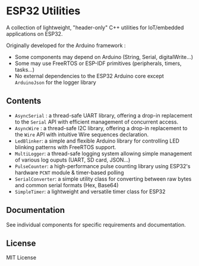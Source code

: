 # ESP32 Utilities

A collection of lightweight, "header-only" C++ utilities for IoT/embedded applications on ESP32.

Originally developed for the Arduino framework :
- Some components may depend on Arduino (String, Serial, digitalWrite...)
- Some may use FreeRTOS or ESP-IDF primitives (peripherals, timers, tasks...)
- No external dependencies to the ESP32 Arduino core except `ArduinoJson` for the logger library

## Contents
- `AsyncSerial` : a thread-safe UART library, offering a drop-in replacement to the `Serial` API with efficient management of concurrent access.
- `AsyncWire` : a thread-safe I2C library, offering a drop-in replacement to the `Wire` API with intuitive Wire sequences declaration.
- `LedBlinker`: a simple and flexible Arduino library for controlling LED blinking patterns with FreeRTOS support.
- `MultiLogger`: a thread-safe logging system allowing simple management of various log ouputs (UART, SD card, JSON...)
- `PulseCounter`: a high-performance pulse counting library using ESP32's hardware `PCNT` module & timer-based polling
- `SerialConverter`: a simple utility class for converting between raw bytes and common serial formats (Hex, Base64)
- `SimpleTimer`: a lightweight and versatile timer class for ESP32

## Documentation
See individual components for specific requirements and documentation.

## License

MIT License